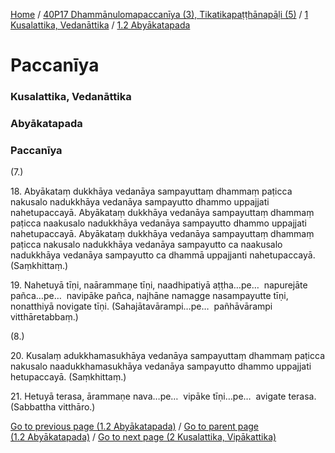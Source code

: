 
[Home](/) / [40P17 Dhammānulomapaccanīya (3), Tikatikapaṭṭhānapāḷi (5)](../../../40P17.md) / [1 Kusalattika, Vedanāttika](../../1.md) / [1.2 Abyākatapada](../1.2.md)

# Paccanīya

### Kusalattika, Vedanāttika

### Abyākatapada

### Paccanīya

(7.)

18\. Abyākataṃ dukkhāya vedanāya sampayuttaṃ dhammaṃ paṭicca nakusalo nadukkhāya vedanāya sampayutto dhammo uppajjati nahetupaccayā. Abyākataṃ dukkhāya vedanāya sampayuttaṃ dhammaṃ paṭicca naakusalo nadukkhāya vedanāya sampayutto dhammo uppajjati nahetupaccayā. Abyākataṃ dukkhāya vedanāya sampayuttaṃ dhammaṃ paṭicca nakusalo nadukkhāya vedanāya sampayutto ca naakusalo nadukkhāya vedanāya sampayutto ca dhammā uppajjanti nahetupaccayā. (Saṃkhittaṃ.)

19\. Nahetuyā tīṇi, naārammaṇe tīṇi, naadhipatiyā aṭṭha…pe…  napurejāte pañca…pe…  navipāke pañca, najhāne namagge nasampayutte tīṇi, nonatthiyā novigate tīṇi. (Sahajātavārampi…pe…  pañhāvārampi vitthāretabbaṃ.)

(8.)

20\. Kusalaṃ adukkhamasukhāya vedanāya sampayuttaṃ dhammaṃ paṭicca nakusalo naadukkhamasukhāya vedanāya sampayutto dhammo uppajjati hetupaccayā. (Saṃkhittaṃ.)

21\. Hetuyā terasa, ārammaṇe nava…pe…  vipāke tīṇi…pe…  avigate terasa. (Sabbattha vitthāro.)

[Go to previous page (1.2 Abyākatapada)](../1.2.md) / [Go to parent page (1.2 Abyākatapada)](../1.2.md) / [Go to next page (2 Kusalattika, Vipākattika)](../../2.md)


